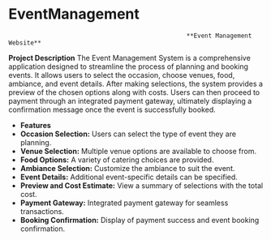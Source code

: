 # EventManagement

                                                     **Event Management Website**
**Project Description**
The Event Management System is a comprehensive application designed to streamline the process of planning and booking events. It allows users to select the occasion, choose venues, food, ambiance, and event details. After making selections, the system provides a preview of the chosen options along with costs. Users can then proceed to payment through an integrated payment gateway, ultimately displaying a confirmation message once the event is successfully booked.

- **Features**
- **Occasion Selection:** Users can select the type of event they are planning.
- **Venue Selection:** Multiple venue options are available to choose from.
- **Food Options:** A variety of catering choices are provided.
- **Ambiance Selection:** Customize the ambiance to suit the event.
- **Event Details:** Additional event-specific details can be specified.
- **Preview and Cost Estimate:** View a summary of selections with the total cost.
- **Payment Gateway:** Integrated payment gateway for seamless transactions.
- **Booking Confirmation:** Display of payment success and event booking confirmation.                         

